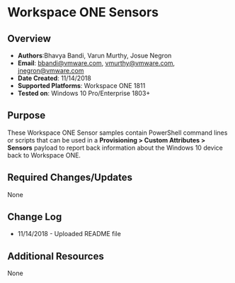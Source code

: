 # Workspace ONE Sensors

## Overview
- **Authors**:Bhavya Bandi, Varun Murthy, Josue Negron
- **Email**: bbandi@vmware.com, vmurthy@vmware.com, jnegron@vmware.com
- **Date Created**: 11/14/2018
- **Supported Platforms**: Workspace ONE 1811
- **Tested on**: Windows 10 Pro/Enterprise 1803+

## Purpose
These Workspace ONE Sensor samples contain PowerShell command lines or scripts that can be used in a **Provisioning > Custom Attributes > Sensors** payload to report back information about the Windows 10 device back to Workspace ONE.

## Required Changes/Updates
None

## Change Log
- 11/14/2018 - Uploaded README file

## Additional Resources
None
